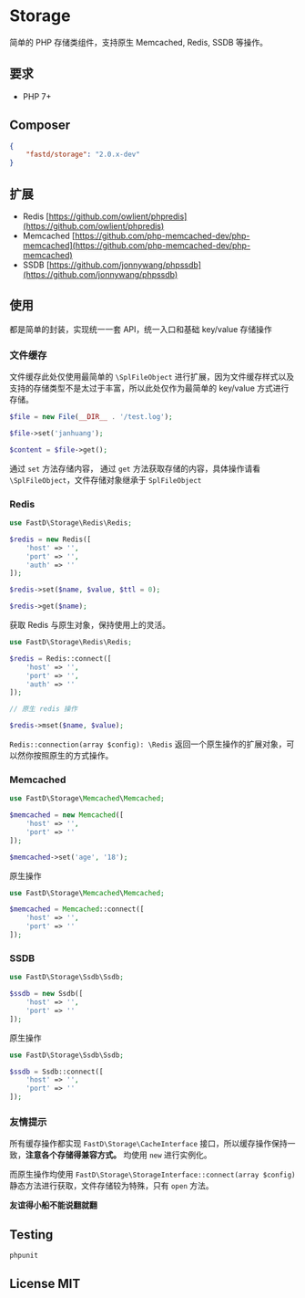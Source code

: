 # Storage

简单的 PHP 存储类组件，支持原生 Memcached, Redis, SSDB 等操作。

## 要求

* PHP 7+

## Composer

```json
{
    "fastd/storage": "2.0.x-dev"
}
```

## 扩展

* Redis [https://github.com/owlient/phpredis](https://github.com/owlient/phpredis)
* Memcached [https://github.com/php-memcached-dev/php-memcached](https://github.com/php-memcached-dev/php-memcached)
* SSDB [https://github.com/jonnywang/phpssdb](https://github.com/jonnywang/phpssdb)

## 使用

都是简单的封装，实现统一一套 API，统一入口和基础 key/value 存储操作


### 文件缓存

文件缓存此处仅使用最简单的 `\SplFileObject` 进行扩展，因为文件缓存样式以及支持的存储类型不是太过于丰富，所以此处仅作为最简单的 key/value 方式进行存储。

```php
$file = new File(__DIR__ . '/test.log');

$file->set('janhuang');

$content = $file->get();
```

通过 `set` 方法存储内容， 通过 `get` 方法获取存储的内容，具体操作请看 `\SplFileObject`，文件存储对象继承于 `SplFileObject`

### Redis

```php
use FastD\Storage\Redis\Redis;

$redis = new Redis([
    'host' => '',
    'port' => '',
    'auth' => ''
]);

$redis->set($name, $value, $ttl = 0);

$redis->get($name);
```

获取 Redis 与原生对象，保持使用上的灵活。


```php
use FastD\Storage\Redis\Redis;

$redis = Redis::connect([
    'host' => '',
    'port' => '',
    'auth' => ''
]);

// 原生 redis 操作

$redis->mset($name, $value);
```

`Redis::connection(array $config): \Redis` 返回一个原生操作的扩展对象，可以然你按照原生的方式操作。

### Memcached

```php
use FastD\Storage\Memcached\Memcached;

$memcached = new Memcached([
    'host' => '',
    'port' => ''
]);

$memcached->set('age', '18');
```

原生操作

```php
use FastD\Storage\Memcached\Memcached;

$memcached = Memcached::connect([
    'host' => '',
    'port' => ''
]);
```

### SSDB

```php
use FastD\Storage\Ssdb\Ssdb;

$ssdb = new Ssdb([
    'host' => '',
    'port' => ''
]);
```

原生操作

```php
use FastD\Storage\Ssdb\Ssdb;

$ssdb = Ssdb::connect([
    'host' => '',
    'port' => ''
]);
```

### 友情提示

所有缓存操作都实现 `FastD\Storage\CacheInterface` 接口，所以缓存操作保持一致，**注意各个存储得兼容方式。** 均使用 `new` 进行实例化。

而原生操作均使用 `FastD\Storage\StorageInterface::connect(array $config)` 静态方法进行获取，文件存储较为特殊，只有 `open` 方法。

**友谊得小船不能说翻就翻**

## Testing

```php
phpunit
```

## License MIT
